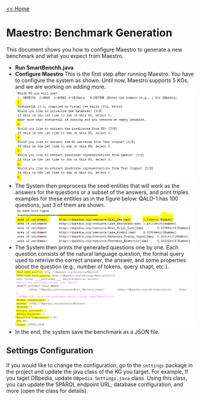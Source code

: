 [<< Home](https://github.com/aorogat/Maestro)
# Maestro: Benchmark Generation
This document shows you how to configure Maestro to generate a new benchmark and what you expect from Maestro.
* __Run SmartBenchh.java__ 
* __Configure Maestro__ This is the first step after running Maestro. You have to configure the system as shown. Until now, Maestro supports 5 KGs, and we are working on adding more.
![Image](Images/benhmark_generation_conf.PNG)
* The System then preprocess the seed entities that will work as the answers for the questions or a subset of the answers, and print triples examples for these entities as in the figure below.  QALD-1 has 100 questions, just 3 of them are shown.
![Image](Images/Seeds_selection.PNG)
* The System then prints the generated questions one by one. Each question consists of the natural language question, the formal query used to reterive the correct answer, the answer, and some properties about the question (e.g., number of tokens, query shapt, etc.).
![Image](Images/question_example.PNG)
* In the end, the system save the benchmark as a JSON file.


## Settings Configuration
If you would like to change the configuration, go to the ```settings``` package in the project and update the java class of the KG you target. For example, If you taget DBpedia, update ```DBpedia_Settings.java``` class. Using this class, you can update the SPARQL endpoint URL, database configuration, and more (open the class for details).

